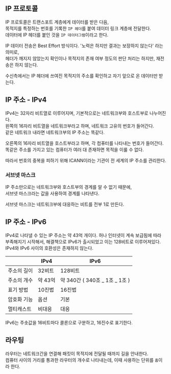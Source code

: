 ## IP 프로토콜

IP 프로토콜은 트랜스포트 계층에게 데이터를 받은 다음,  
목적지를 특정하는 번호를 기록한 `IP 헤더`를 붙여 데이터 링크 계층에 전달한다.  
데이터에 IP 헤더를 붙인 것을 `IP 데이터그램`이라고 한다.

IP 데이터 전송은 Best Effort 방식이다. '노력은 하지만 결과는 보장하지 않는다' 라는 의미로,  
헤더가 깨지지 않았는지 확인이나 목적지의 존재 여부 정도의 판단 처리는 하지만, 재전송은 하지 않는다.

수신측에서는 IP 헤더에 쓰여진 목적지의 주소를 확인하고 자기 앞으로 온 데이터만 받는다.

## IP 주소 - IPv4

IPv4는 32자리 비트열로 이루어지며, 기본적으로는 네트워크부와 호스트부로 나누어진다.  
왼쪽의 16자리 비트열을 네트워크부라고 하며, 네트워크 고유의 번호가 들어간다.  
같은 네트워크 내라면 네트워크부의 IP 주소는 똑같다.

오른쪽의 16자리 비트열을 호스트부라고 하며, 각 컴퓨터를 나타내는 번호가 들어간다.  
똑같은 주소를 가지고 있는 컴퓨터가 여러 대 존재하면 목적을 이룰 수 없다.

따라서 번호의 중복을 피하기 위해 ICANN이라는 기관이 전 세계의 IP 주소를 관리한다.

### 서브넷 마스크

IP 주소만으로는 네트워크부와 호스트부의 경계를 알 수 없기 때문에,  
서브넷 마스크라는 값을 사용하여 경계를 나타낸다.

서브넷 마스크는 네트워크부에 대응하는 비트를 전부 1로 만든다.

## IP 주소 - IPv6

IPv4로 나타낼 수 있는 IP 주소는 약 43억 개이다. 허나 인터넷이 계속 보급됨에 따라  
부족해지기 시작해서, 해결책으로 IPv6가 출시되었고 이는 128비트로 이루어져있다.  
IPv4와 IPv6 사이의 호환성은 존재하지 않는다.

|             | IPv4    | IPv6                           |
| ----------- | ------- | ------------------------------ |
| 주소의 길이 | 32비트  | 128비트                        |
| 주소의 개수 | 약 43억 | 약 340간 ( 340조 _ 1조 _ 1조 ) |
| 표기 방법   | 10진법  | 16진법                         |
| 암호화 기능 | 옵션    | 기본                           |
| 멀티캐스트  | 비대응  | 대응                           |

IPv6는 주솟값을 16비트마다 콜론으로 구분하고, 16진수로 표기한다.

## 라우팅

라우터는 네트워크간을 연결해 패킷이 목적지에 전달될 때까지 길을 안내한다.  
컴퓨터 사이의 거리를 통과한 라우터의 개수로 나타내는데, 이때 사용하는 단위를 `홉`이라 한다.
